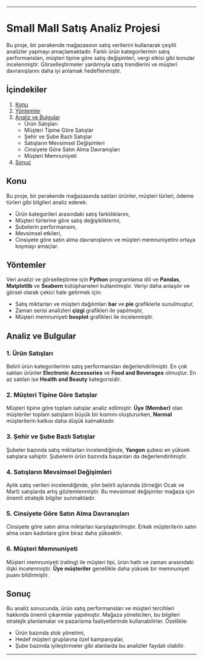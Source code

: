 
---

# Small Mall Satış Analiz Projesi

Bu proje, bir perakende mağazasının satış verilerini kullanarak çeşitli analizler yapmayı amaçlamaktadır. Farklı ürün kategorilerinin satış performansları, müşteri tipine göre satış değişimleri, vergi etkisi gibi konular incelenmiştir. Görselleştirmeler yardımıyla satış trendlerini ve müşteri davranışlarını daha iyi anlamak hedeflenmiştir.

## İçindekiler

1. [Konu](#konu)
2. [Yöntemler](#yöntemler)
3. [Analiz ve Bulgular](#analiz-ve-bulgular)
   - Ürün Satışları
   - Müşteri Tipine Göre Satışlar
   - Şehir ve Şube Bazlı Satışlar
   - Satışların Mevsimsel Değişimleri
   - Cinsiyete Göre Satın Alma Davranışları
   - Müşteri Memnuniyeti
4. [Sonuç](#sonuç)

## Konu

Bu proje, bir perakende mağazasında satılan ürünler, müşteri türleri, ödeme türleri gibi bilgileri analiz ederek:
- Ürün kategorileri arasındaki satış farklılıklarını,
- Müşteri türlerine göre satış değişikliklerini,
- Şubelerin performansını,
- Mevsimsel etkileri,
- Cinsiyete göre satın alma davranışlarını ve müşteri memnuniyetini ortaya koymayı amaçlar.

## Yöntemler

Veri analizi ve görselleştirme için **Python** programlama dili ve **Pandas**, **Matplotlib** ve **Seaborn** kütüphaneleri kullanılmıştır. Veriyi daha anlaşılır ve görsel olarak çekici hale getirmek için:
- Satış miktarları ve müşteri dağılımları **bar** ve **pie** grafiklerle sunulmuştur,
- Zaman serisi analizleri **çizgi** grafikleri ile yapılmıştır,
- Müşteri memnuniyeti **boxplot** grafikleri ile incelenmiştir.

## Analiz ve Bulgular

### 1. Ürün Satışları
Belirli ürün kategorilerinin satış performansları değerlendirilmiştir. En çok satılan ürünler **Electronic Accessories** ve **Food and Beverages** olmuştur. En az satılan ise **Health and Beauty** kategorisidir.

### 2. Müşteri Tipine Göre Satışlar
Müşteri tipine göre toplam satışlar analiz edilmiştir. **Üye (Member)** olan müşteriler toplam satışların büyük bir kısmını oluştururken, **Normal** müşterilerin katkısı daha düşük kalmaktadır.

### 3. Şehir ve Şube Bazlı Satışlar
Şubeler bazında satış miktarları incelendiğinde, **Yangon** şubesi en yüksek satışlara sahiptir. Şubelerin ürün bazında başarıları da değerlendirilmiştir.

### 4. Satışların Mevsimsel Değişimleri
Aylık satış verileri incelendiğinde, yılın belirli aylarında (örneğin Ocak ve Mart) satışlarda artış gözlemlenmiştir. Bu mevsimsel değişimler mağaza için önemli stratejik bilgiler sunmaktadır.

### 5. Cinsiyete Göre Satın Alma Davranışları
Cinsiyete göre satın alma miktarları karşılaştırılmıştır. Erkek müşterilerin satın alma oranı kadınlara göre biraz daha yüksektir.

### 6. Müşteri Memnuniyeti
Müşteri memnuniyeti (rating) ile müşteri tipi, ürün hattı ve zaman arasındaki ilişki incelenmiştir. **Üye müşteriler** genellikle daha yüksek bir memnuniyet puanı bildirmiştir.

## Sonuç

Bu analiz sonucunda, ürün satış performansları ve müşteri tercihleri hakkında önemli çıkarımlar yapılmıştır. Mağaza yöneticileri, bu bilgileri stratejik planlamalar ve pazarlama faaliyetlerinde kullanabilirler. Özellikle:
- Ürün bazında stok yönetimi,
- Hedef müşteri gruplarına özel kampanyalar,
- Şube bazında iyileştirmeler
gibi alanlarda bu analizler faydalı olabilir.

--- 
